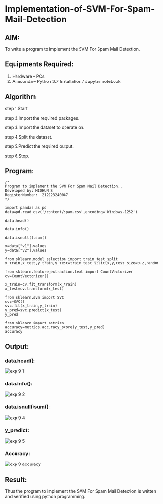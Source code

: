 # Implementation-of-SVM-For-Spam-Mail-Detection

## AIM:
To write a program to implement the SVM For Spam Mail Detection.

## Equipments Required:
1. Hardware – PCs
2. Anaconda – Python 3.7 Installation / Jupyter notebook

## Algorithm
step 1.Start

step 2.Import the required packages.

step 3.Import the dataset to operate on.

step 4.Split the dataset.

step 5.Predict the required output.

step 6.Stop.

## Program:
```
/*
Program to implement the SVM For Spam Mail Detection..
Developed by: MIDHUN S
RegisterNumber:  212223240087
*/

import pandas as pd
data=pd.read_csv('/content/spam.csv',encoding='Windows-1252')

data.head()

data.info()

data.isnull().sum()

x=data["v1"].values
y=data["v2"].values
```
```
from sklearn.model_selection import train_test_split
x_train,x_test,y_train,y_test=train_test_split(x,y,test_size=0.2,random_state=0)

from sklearn.feature_extraction.text import CountVectorizer
cv=CountVectorizer()

x_train=cv.fit_transform(x_train)
x_test=cv.transform(x_test)

from sklearn.svm import SVC
svc=SVC()
svc.fit(x_train,y_train)
y_pred=svc.predict(x_test)
y_pred

from sklearn import metrics
accuracy=metrics.accuracy_score(y_test,y_pred)
accuracy
```

## Output:
### data.head():
![exp 9 1](https://github.com/23003250/Implementation-of-SVM-For-Spam-Mail-Detection/assets/139331462/e40d1f85-d42b-44b2-8d83-b0be2d271f79)

### data.info():
![exp 9 2](https://github.com/23003250/Implementation-of-SVM-For-Spam-Mail-Detection/assets/139331462/8589603c-b315-497a-bf65-595a390810b0)

### data.isnull()sum():
![exp 9 4](https://github.com/23003250/Implementation-of-SVM-For-Spam-Mail-Detection/assets/139331462/9e77ce0f-fdcb-4d84-9754-c89b6a88a884)

### y_predict:
![exp 9 5](https://github.com/23003250/Implementation-of-SVM-For-Spam-Mail-Detection/assets/139331462/196d717e-b11b-4357-b4bc-917e2f3c89d6)

### Accuracy:
![exp 9 accuracy](https://github.com/23003250/Implementation-of-SVM-For-Spam-Mail-Detection/assets/139331462/822bb778-68e6-49ea-a4c8-c9ced24ae6ff)

## Result:
Thus the program to implement the SVM For Spam Mail Detection is written and verified using python programming.
